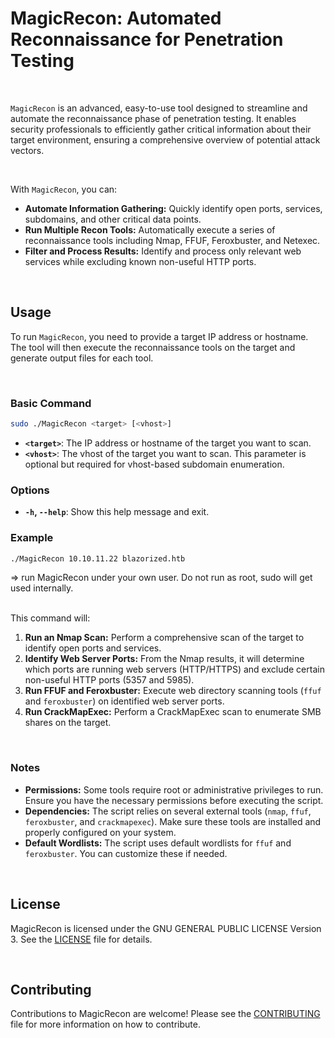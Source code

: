 # MagicRecon: Automated Reconnaissance for Penetration Testing

<br>

`MagicRecon` is an advanced, easy-to-use tool designed to streamline and automate the reconnaissance phase of penetration testing. It enables security professionals to efficiently gather critical information about their target environment, ensuring a comprehensive overview of potential attack vectors.

<br>

With `MagicRecon`, you can:

- **Automate Information Gathering:** Quickly identify open ports, services, subdomains, and other critical data points.
- **Run Multiple Recon Tools:** Automatically execute a series of reconnaissance tools including Nmap, FFUF, Feroxbuster, and Netexec.
- **Filter and Process Results:** Identify and process only relevant web services while excluding known non-useful HTTP ports.

<br>

## Usage

To run `MagicRecon`, you need to provide a target IP address or hostname. The tool will then execute the reconnaissance tools on the target and generate output files for each tool.

<br>

### Basic Command

```bash
sudo ./MagicRecon <target> [<vhost>]
```

- **`<target>`**: The IP address or hostname of the target you want to scan.
- **`<vhost>`**: The vhost of the target you want to scan. This parameter is optional but required for vhost-based subdomain enumeration.

### Options

- **`-h`, `--help`**: Show this help message and exit.

### Example

```bash
./MagicRecon 10.10.11.22 blazorized.htb
```
=> run MagicRecon under your own user. Do not run as root, sudo will get used internally.

<br>
This command will:

1. **Run an Nmap Scan:** Perform a comprehensive scan of the target to identify open ports and services.
2. **Identify Web Server Ports:** From the Nmap results, it will determine which ports are running web servers (HTTP/HTTPS) and exclude certain non-useful HTTP ports (5357 and 5985).
3. **Run FFUF and Feroxbuster:** Execute web directory scanning tools (`ffuf` and `feroxbuster`) on identified web server ports.
4. **Run CrackMapExec:** Perform a CrackMapExec scan to enumerate SMB shares on the target.

<br>

### Notes

- **Permissions:** Some tools require root or administrative privileges to run. Ensure you have the necessary permissions before executing the script.
- **Dependencies:** The script relies on several external tools (`nmap`, `ffuf`, `feroxbuster`, and `crackmapexec`). Make sure these tools are installed and properly configured on your system.
- **Default Wordlists:** The script uses default wordlists for `ffuf` and `feroxbuster`. You can customize these if needed.

<br>

## License

MagicRecon is licensed under the GNU GENERAL PUBLIC LICENSE Version 3. See the [LICENSE](LICENSE) file for details.

<br>

## Contributing

Contributions to MagicRecon are welcome! Please see the [CONTRIBUTING](CONTRIBUTING.md) file for more information on how to contribute.
